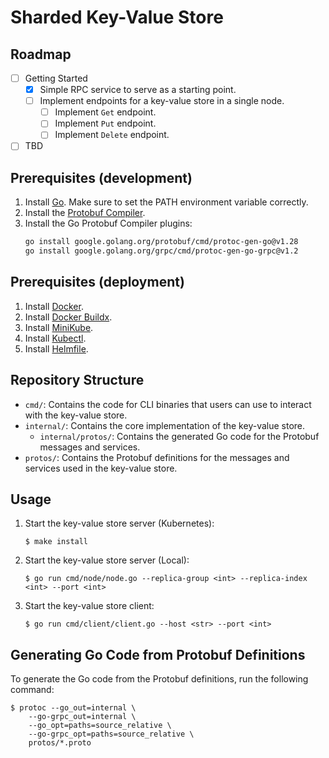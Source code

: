 # Sharded Key-Value Store

## Roadmap
- [ ] Getting Started
  - [x] Simple RPC service to serve as a starting point.
  - [ ] Implement endpoints for a key-value store in a single node.
    - [ ] Implement `Get` endpoint.
    - [ ] Implement `Put` endpoint.
    - [ ] Implement `Delete` endpoint.
- [ ] TBD

## Prerequisites (development)
1. Install [Go](https://go.dev/doc/install). Make sure to set the PATH environment variable correctly.
2. Install the [Protobuf Compiler](https://grpc.io/docs/protoc-installation).
3. Install the Go Protobuf Compiler plugins:
    ```bash
    go install google.golang.org/protobuf/cmd/protoc-gen-go@v1.28
    go install google.golang.org/grpc/cmd/protoc-gen-go-grpc@v1.2
    ```

## Prerequisites (deployment)
1. Install [Docker](https://docs.docker.com/get-docker/).
2. Install [Docker Buildx](https://github.com/docker/buildx?tab=readme-ov-file#installing).
3. Install [MiniKube](https://minikube.sigs.k8s.io/docs/start/).
4. Install [Kubectl](https://kubernetes.io/docs/tasks/tools/#kubectl).
4. Install [Helmfile](https://helmfile.readthedocs.io/en/latest/#installation).

## Repository Structure

- `cmd/`: Contains the code for CLI binaries that users can use to interact with the key-value store.
- `internal/`: Contains the core implementation of the key-value store.
  - `internal/protos/`: Contains the generated Go code for the Protobuf messages and services.
- `protos/`: Contains the Protobuf definitions for the messages and services used in the key-value store.

## Usage

1. Start the key-value store server (Kubernetes):
   ```console
   $ make install
   ```
2. Start the key-value store server (Local):
   ```console
   $ go run cmd/node/node.go --replica-group <int> --replica-index <int> --port <int>
   ```
2. Start the key-value store client:
   ```console
   $ go run cmd/client/client.go --host <str> --port <int>
   ```

## Generating Go Code from Protobuf Definitions

To generate the Go code from the Protobuf definitions, run the following command:
```console
$ protoc --go_out=internal \
    --go-grpc_out=internal \
    --go_opt=paths=source_relative \
    --go-grpc_opt=paths=source_relative \
    protos/*.proto
```
